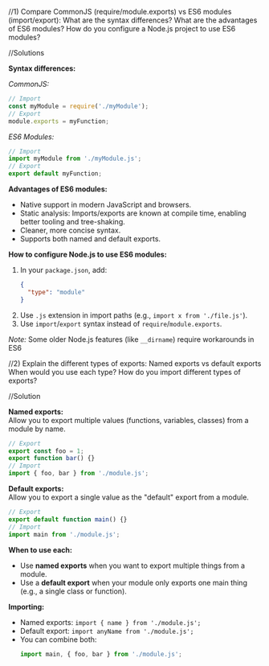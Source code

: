 //1) Compare CommonJS (require/module.exports) vs ES6 modules (import/export):
What are the syntax differences?
What are the advantages of ES6 modules?
How do you configure a Node.js project to use ES6 modules?

//Solutions

**Syntax differences:**

*CommonJS:*
```js
// Import
const myModule = require('./myModule');
// Export
module.exports = myFunction;
```

*ES6 Modules:*
```js
// Import
import myModule from './myModule.js';
// Export
export default myFunction;
```

**Advantages of ES6 modules:**
- Native support in modern JavaScript and browsers.
- Static analysis: Imports/exports are known at compile time, enabling better tooling and tree-shaking.
- Cleaner, more concise syntax.
- Supports both named and default exports.

**How to configure Node.js to use ES6 modules:**
1. In your `package.json`, add:
   ```json
   {
     "type": "module"
   }
   ```
2. Use `.js` extension in import paths (e.g., `import x from './file.js'`).
3. Use `import`/`export` syntax instead of `require`/`module.exports`.

*Note:* Some older Node.js features (like `__dirname`) require workarounds in ES6


//2) Explain the different types of exports:
Named exports vs default exports
When would you use each type?
How do you import different types of exports?

//Solution

**Named exports:**  
Allow you to export multiple values (functions, variables, classes) from a module by name.
```js
// Export
export const foo = 1;
export function bar() {}
// Import
import { foo, bar } from './module.js';
```

**Default exports:**  
Allow you to export a single value as the "default" export from a module.
```js
// Export
export default function main() {}
// Import
import main from './module.js';
```

**When to use each:**
- Use **named exports** when you want to export multiple things from a module.
- Use a **default export** when your module only exports one main thing (e.g., a single class or function).

**Importing:**
- Named exports: `import { name } from './module.js';`
- Default export: `import anyName from './module.js';`
- You can combine both:
  ```js
  import main, { foo, bar } from './module.js';
  ```
